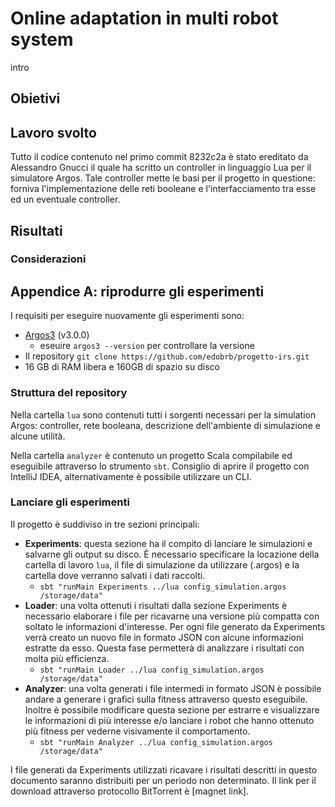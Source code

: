 # Online adaptation in multi robot system

intro

## Obietivi


## Lavoro svolto
Tutto il codice contenuto nel primo commit 8232c2a è stato ereditato da Alessandro Gnucci il quale ha scritto un controller in linguaggio Lua per il simulatore Argos. Tale controller mette le basi per il progetto in questione: forniva l'implementazione delle reti booleane e l'interfacciamento tra esse ed un eventuale controller.

## Risultati

### Considerazioni

## Appendice A: riprodurre gli esperimenti

I requisiti per eseguire nuovamente gli esperimenti sono:
 - [Argos3](https://www.argos-sim.info/) (v3.0.0)
     - eseuire `argos3 --version` per controllare la versione
 - Il repository `git clone https://github.com/edobrb/progetto-irs.git`
 - 16 GB di RAM libera e 160GB di spazio su disco

### Struttura del repository
Nella cartella `lua` sono contenuti tutti i sorgenti necessari per la simulation Argos: controller, rete booleana, descrizione dell'ambiente di simulazione e alcune utilità.

Nella cartella `analyzer` è contenuto un progetto Scala compilabile ed eseguibile attraverso lo strumento `sbt`. Consiglio di aprire il progetto con IntelliJ IDEA, alternativamente è possibile utilizzare un CLI.

### Lanciare gli esperimenti
Il progetto è suddiviso in tre sezioni principali:
 - **Experiments**: questa sezione ha il compito di lanciare le simulazioni e salvarne gli output su disco. È necessario specificare la locazione della cartella di lavoro `lua`, il file di simulazione da utilizzare (.argos) e la cartella dove verranno salvati i dati raccolti.
     - `sbt "runMain Experiments ../lua config_simulation.argos /storage/data"`
 - **Loader**: una volta ottenuti i risultati dalla sezione Experiments è necessario elaborare i file per ricavarne una versione più compatta con soltato le informazioni d'interesse. Per ogni file generato da Experiments verrà creato un nuovo file in formato JSON con alcune informazioni estratte da esso. Questa fase permetterà di analizzare i risultati con molta più efficienza.
     - `sbt "runMain Loader ../lua config_simulation.argos /storage/data"`
 - **Analyzer**: una volta generati i file intermedi in formato JSON è possibile andare a generare i grafici sulla fitness attraverso questo eseguibile. Inoltre è possibile modificare questa sezione per estrarre e visualizzare le informazioni di più interesse e/o lanciare i robot che hanno ottenuto più fitness per vederne visivamente il comportamento.
     - `sbt "runMain Analyzer ../lua config_simulation.argos /storage/data"`

I file generati da Experiments utilizzati ricavare i risultati descritti in questo documento saranno distribuiti per un periodo non determinato. Il link per il download attraverso protocollo BitTorrent è [magnet link].